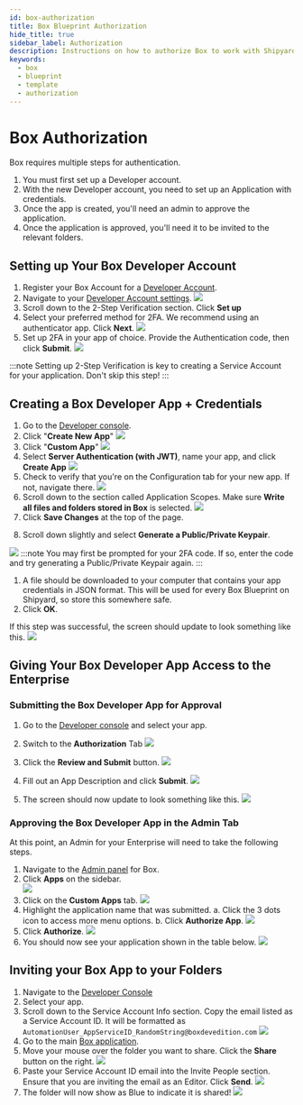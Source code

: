 ```yaml
---
id: box-authorization
title: Box Blueprint Authorization
hide_title: true
sidebar_label: Authorization
description: Instructions on how to authorize Box to work with Shipyard's low-code Box templates.
keywords:
  - box
  - blueprint
  - template
  - authorization
---
```


# Box Authorization
Box requires multiple steps for authentication.

1. You must first set up a Developer account.
2. With the new Developer account, you need to set up an Application with credentials.
3. Once the app is created, you'll need an admin to approve the application.
4. Once the application is approved, you'll need it to be invited to the relevant folders.

## Setting up Your Box Developer Account
1. Register your Box Account for a [Developer Account](https://developer.box.com/).
2. Navigate to your [Developer Account settings](https://app.box.com/account/developer).
![](../../.gitbook/assets/shipyard_2021_09_21_20_02_16.png)
3. Scroll down to the 2-Step Verification section. Click **Set up**
4. Select your preferred method for 2FA. We recommend using an authenticator app. Click **Next**.
![](../../.gitbook/assets/shipyard_2021_09_21_20_04_10.png)
5. Set up 2FA in your app of choice. Provide the Authentication code, then click **Submit**.
![](../../.gitbook/assets/shipyard_2021_09_21_20_05_40.png)

:::note
Setting up 2-Step Verification is key to creating a Service Account for your application. Don't skip this step!
:::


## Creating a Box Developer App + Credentials
1. Go to the [Developer console](https://app.box.com/developers/console).
1. Click "**Create New App**"
![](../../.gitbook/assets/shipyard_2021_09_21_12_56_28.png)
4. Click "**Custom App**"
![](../../.gitbook/assets/shipyard_2021_09_21_12_57_15.png)
5. Select **Server Authentication (with JWT)**, name your app, and click **Create App**
![](../../.gitbook/assets/shipyard_2021_09_21_19_56_22.png)
6. Check to verify that you're on the Configuration tab for your new app. If not, navigate there.
![](../../.gitbook/assets/shipyard_2021_09_21_20_08_03.png)
6. Scroll down to the section called Application Scopes. Make sure **Write all files and folders stored in Box** is selected.
![](../../.gitbook/assets/shipyard_2021_09_21_21_52_01.png)
11. Click **Save Changes** at the top of the page.

<!-- 6. Scroll down to the section called OAuth 2.0 Credentials. Copy the **Client ID** and store this for later.
![](../../.gitbook/assets/shipyard_2021_09_21_19_57_35.png)
7. Scroll down to the section called Advanced Features. Make sure both of these items are checked.
![](../../.gitbook/assets/shipyard_2021_09_21_20_00_06.png) -->
8. Scroll down slightly and select **Generate a Public/Private Keypair**.


![](../../.gitbook/assets/shipyard_2021_09_21_20_01_05.png)
:::note
You may first be prompted for your 2FA code. If so, enter the code and try generating a Public/Private Keypair again.
:::
1. A file should be downloaded to your computer that contains your app credentials in JSON format. This will be used for every Box Blueprint on Shipyard, so store this somewhere safe.
2.  Click **OK**.

If this step was successful, the screen should update to look something like this.
![](../../.gitbook/assets/shipyard_2021_09_21_20_09_12.png)


## Giving Your Box Developer App Access to the Enterprise

### Submitting the Box Developer App for Approval
1. Go to the [Developer console](https://app.box.com/developers/console) and select your app.
2. Switch to the **Authorization** Tab
![](../../.gitbook/assets/shipyard_2021_09_21_21_47_48.png)
3. Click the **Review and Submit** button.
![](../../.gitbook/assets/shipyard_2021_09_21_21_55_56.png)

4. Fill out an App Description and click **Submit**.
![](../../.gitbook/assets/shipyard_2021_09_21_21_49_01.png)
5. The screen should now update to look something like this.
![](../../.gitbook/assets/shipyard_2021_09_21_21_57_13.png)

### Approving the Box Developer App in the Admin Tab
At this point, an Admin for your Enterprise will need to take the following steps.  

1. Navigate to the [Admin panel](https://app.box.com/master) for Box.
2. Click **Apps** on the sidebar.  
![](../../.gitbook/assets/shipyard_2021_09_21_20_12_26.png)
3. Click on the **Custom Apps** tab.
![](../../.gitbook/assets/shipyard_2021_09_21_20_13_41.png)
4. Highlight the application name that was submitted.
a. Click the 3 dots icon to access more menu options.
b. Click **Authorize App**.
![](../../.gitbook/assets/shipyard_2021_09_21_21_59_36.png)
6. Click **Authorize**.
![](../../.gitbook/assets/shipyard_2021_09_21_20_15_16.png)
7. You should now see your application shown in the table below.
![](../../.gitbook/assets/shipyard_2021_09_21_20_15_46.png)

## Inviting your Box App to your Folders
1. Navigate to the [Developer Console](https://app.box.com/developers/console)
2. Select your app.
3. Scroll down to the Service Account Info section. Copy the email listed as a Service Account ID. It will be formatted as `AutomationUser_AppServiceID_RandomString@boxdevedition.com`
![](../../.gitbook/assets/shipyard_2021_09_21_21_18_27.png)
4. Go to the main [Box application](https://app.box.com/folder/0).
5. Move your mouse over the folder you want to share. Click the **Share** button on the right.
![](../../.gitbook/assets/shipyard_2021_09_21_21_21_42.png)
6. Paste your Service Account ID email into the Invite People section. Ensure that you are inviting the email as an Editor. Click **Send**. 
![](../../.gitbook/assets/shipyard_2021_09_21_21_22_55.png)
7. The folder will now show as Blue to indicate it is shared!
![](../../.gitbook/assets/shipyard_2021_09_21_21_23_16.png)